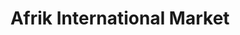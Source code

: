 ---
title: "Afrik International Market"
url: /bowie/afrik-international-market/
shop: Supermarkt
---
